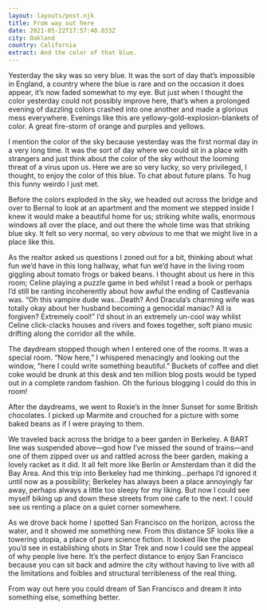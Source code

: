 ```yaml
---
layout: layouts/post.njk
title: From way out here
date: 2021-05-22T17:57:40.033Z
city: Oakland
country: California
extract: And the color of that blue.
---
```


Yesterday the sky was so very blue. It was the sort of day that’s impossible in England, a country where the blue is rare and on the occasion it does appear, it’s now faded somewhat to my eye. But just when I thought the color yesterday could not possibly improve here, that’s when a prolonged evening of dazzling colors crashed into one another and made a glorious mess everywhere. Evenings like this are yellowy-gold-explosion-blankets of color. A great fire-storm of orange and purples and yellows.

I mention the color of the sky because yesterday was the first normal day in a very long time. It was the sort of day where we could sit in a place with strangers and just think about the color of the sky without the looming threat of a virus upon us. Here we are so very lucky, so very privileged, I thought, to enjoy the color of this blue. To chat about future plans. To hug this funny weirdo I just met.

Before the colors exploded in the sky, we headed out across the bridge and over to Bernal to look at an apartment and the moment we stepped inside I knew it would make a beautiful home for us; striking white walls, enormous windows all over the place, and out there the whole time was that striking blue sky. It felt so very normal, so very _obvious_ to me that we might live in a place like this.

As the realtor asked us questions I zoned out for a bit, thinking about what fun we’d have in this long hallway, what fun we’d have in the living room giggling about tomato frogs or baked beans. I thought about us here in this room; Celine playing a puzzle game in bed whilst I read a book or perhaps I’d still be ranting incoherently about how awful the ending of Castlevania was. “Oh this vampire dude was...Death? And Dracula’s charming wife was totally okay about her husband becoming a genocidal maniac? All is forgiven? Extremely cool!” I’d shout in an extremely un-cool way whilst Celine click-clacks houses and rivers and foxes together, soft piano music drifting along the corridor all the while.

The daydream stopped though when I entered one of the rooms. It was a special room. “Now here,” I whispered menacingly and looking out the window, "here I could write something beautiful.” Buckets of coffee and diet coke would be drunk at this desk and ten million blog posts would be typed out in a complete random fashion. Oh the furious blogging I could do this in room!

After the daydreams, we went to Roxie’s in the Inner Sunset for some British chocolates. I picked up Marmite and crouched for a picture with some baked beans as if I were praying to them.

We traveled back across the bridge to a beer garden in Berkeley. A BART line was suspended above—god how I’ve missed the sound of trains—and one of them zipped over us and rattled across the beer garden, making a lovely racket as it did. It all felt more like Berlin or Amsterdam than it did the Bay Area. And this trip into Berkeley had me thinking...perhaps I’d ignored it until now as a possibility; Berkeley has always been a place annoyingly far away, perhaps always a little too sleepy for my liking. But now I could see myself biking up and down these streets from one cafe to the next. I could see us renting a place on a quiet corner somewhere.

As we drove back home I spotted San Francisco on the horizon, across the water, and it showed me something new. From this distance SF looks like a towering utopia, a place of pure science fiction. It looked like the place you’d see in establishing shots in Star Trek and now I could see the appeal of why people live here. It’s the perfect distance to enjoy San Francisco because you can sit back and admire the city without having to live with all the limitations and foibles and structural terribleness of the real thing.

From way out here you could dream of San Francisco and dream it into something else, something better.

